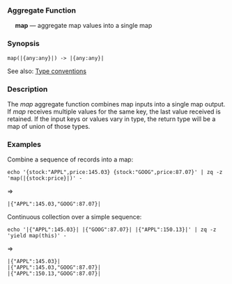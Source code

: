 ### Aggregate Function

&emsp; **map** &mdash; aggregate map values into a single map

### Synopsis
```
map(|{any:any}|) -> |{any:any}|
```
See also: [Type conventions](../conventions.md)

### Description

The _map_ aggregate function combines map inputs into a single map output.
If _map_ receives multiple values for the same key, the last value received is
retained. If the input keys or values vary in type, the return type will be a map
of union of those types.

### Examples

Combine a sequence of records into a map:
```mdtest-command
echo '{stock:"APPL",price:145.03} {stock:"GOOG",price:87.07}' | zq -z 'map(|{stock:price}|)' -
```
=>
```mdtest-output
|{"APPL":145.03,"GOOG":87.07}|
```

Continuous collection over a simple sequence:
```mdtest-command
echo '|{"APPL":145.03}| |{"GOOG":87.07}| |{"APPL":150.13}|' | zq -z 'yield map(this)' -
```
=>
```mdtest-output
|{"APPL":145.03}|
|{"APPL":145.03,"GOOG":87.07}|
|{"APPL":150.13,"GOOG":87.07}|
```
